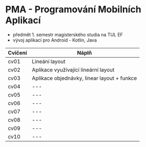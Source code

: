 # PMA - Programování Mobilních Aplikací
- předmět 1. semestr magisterského studia na TUL EF
- vývoj aplikací pro Android - Kotlin, Java

| Cvičení | Náplň |
| --- | --- |
| cv01 | Lineání layout |
| cv02 | Aplikace využívající lineární layout |
| cv03 | Aplikace objednávky, linear layout + funkce |
| cv04 | --- |
| cv05 | --- |
| cv06 | --- |
| cv07 | --- |
| cv08 | --- |
| cv09 | --- |
| cv10 | --- |
